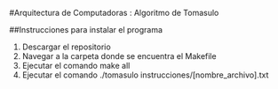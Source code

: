 #Arquitectura de Computadoras : Algoritmo de Tomasulo

##Instrucciones para instalar el programa
1. Descargar el repositorio
2. Navegar a la carpeta donde se encuentra el Makefile
3. Ejecutar el comando make all
4. Ejecutar el comando ./tomasulo instrucciones/[nombre_archivo].txt
